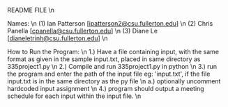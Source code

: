 README FILE \n

Names: \n
  (1) Ian Patterson [ipatterson2@csu.fullerton.edu] \n
  (2) Chris Panella [cpanella@csu.fullerton.edu] \n
  (3) Diane Le [dianeletrinh@csu.fullerton.edu] \n

How to Run the Program: \n
1.) Have a file containing input, with the same format as given in the sample input.txt, placed in same directory as 335project1.py \n
2.) Compile and run 335project1.py in python \n
3.) run the program and enter the path of the input file eg: 'input.txt',  if the file input.txt is in the same directory as the py file \n
  a.) optionally uncomment hardcoded input assignment \n
4.) program should output a meeting schedule for each input within the input file. \n
